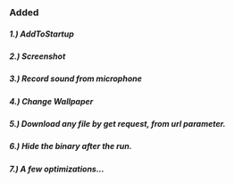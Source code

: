 ### Added 
##### 1.) AddToStartup
##### 2.) Screenshot
##### 3.) Record sound from microphone
##### 4.) Change Wallpaper
##### 5.) Download any file by get request, from url parameter.
##### 6.) Hide the binary after the run.
##### 7.) A few optimizations...
